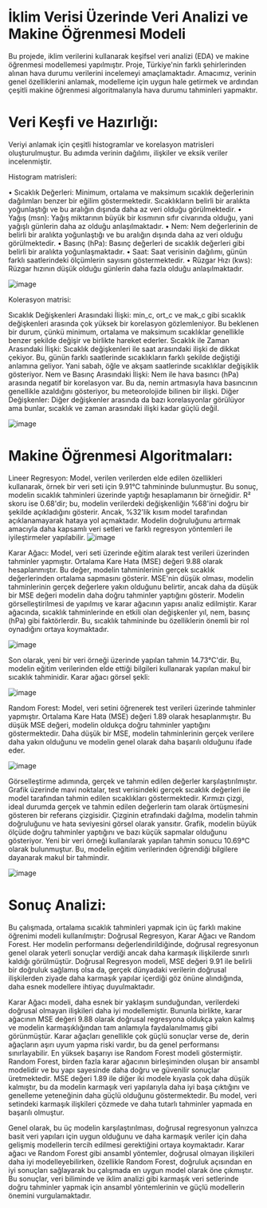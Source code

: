 #            İklim Verisi Üzerinde Veri Analizi ve Makine Öğrenmesi Modeli
Bu projede, iklim verilerini kullanarak keşifsel veri analizi (EDA) ve makine öğrenmesi modellemesi yapılmıştır. Proje, Türkiye'nin farklı şehirlerinden alınan hava durumu verilerini incelemeyi amaçlamaktadır. Amacımız, verinin genel özelliklerini anlamak, modelleme için uygun hale getirmek ve ardından çeşitli makine öğrenmesi algoritmalarıyla hava durumu tahminleri yapmaktır.

# Veri Keşfi ve Hazırlığı:

Veriyi anlamak için çeşitli histogramlar ve korelasyon matrisleri oluşturulmuştur. Bu adımda verinin dağılımı, ilişkiler ve eksik veriler incelenmiştir.

Histogram matrisleri:

•  Sıcaklık Değerleri: Minimum, ortalama ve maksimum sıcaklık değerlerinin dağılımları benzer bir eğilim göstermektedir. Sıcaklıkların belirli bir aralıkta yoğunlaştığı ve bu aralığın dışında daha az veri olduğu görülmektedir. 
•  Yağış (msn): Yağış miktarının büyük bir kısmının sıfır civarında olduğu, yani yağışlı günlerin daha az olduğu anlaşılmaktadır. 
•  Nem: Nem değerlerinin de belirli bir aralıkta yoğunlaştığı ve bu aralığın dışında daha az veri olduğu görülmektedir. 
•  Basınç (hPa): Basınç değerleri de sıcaklık değerleri gibi belirli bir aralıkta yoğunlaşmaktadır. 
•  Saat: Saat verisinin dağılımı, günün farklı saatlerindeki ölçümlerin sayısını göstermektedir. 
•  Rüzgar Hızı (kws): Rüzgar hızının düşük olduğu günlerin daha fazla olduğu anlaşılmaktadır. 

![image](https://github.com/user-attachments/assets/e3275f00-6f04-41e3-aac0-482022b34fad)

Kolerasyon matrisi: 

Sıcaklık Değişkenleri Arasındaki İlişki: min_c, ort_c ve mak_c gibi sıcaklık değişkenleri arasında çok yüksek bir korelasyon gözlemleniyor. Bu beklenen bir durum, çünkü minimum, ortalama ve maksimum sıcaklıklar genellikle benzer şekilde değişir ve birlikte hareket ederler.
Sıcaklık ile Zaman Arasındaki İlişki: Sıcaklık değişkenleri ile saat arasındaki ilişki de dikkat çekiyor. Bu, günün farklı saatlerinde sıcaklıkların farklı şekilde değiştiği anlamına geliyor. Yani sabah, öğle ve akşam saatlerinde sıcaklıklar değişiklik gösteriyor.
Nem ve Basınç Arasındaki İlişki: Nem ile hava basıncı (hPa) arasında negatif bir korelasyon var. Bu da, nemin artmasıyla hava basıncının genellikle azaldığını gösteriyor, bu meteorolojide bilinen bir ilişki.
Diğer Değişkenler: Diğer değişkenler arasında da bazı korelasyonlar görülüyor ama bunlar, sıcaklık ve zaman arasındaki ilişki kadar güçlü değil.

![image](https://github.com/user-attachments/assets/9f8fcfb9-49f0-4f1c-91f4-9344189a8279)

# Makine Öğrenmesi Algoritmaları: 
Lineer Regresyon: 
Model, verilen verilerden elde edilen özellikleri kullanarak, örnek bir veri seti için 9.91°C tahmininde bulunmuştur. Bu sonuç, modelin sıcaklık tahminleri üzerinde yaptığı hesaplamanın bir örneğidir. R² skoru ise 0.68'dir; bu, modelin verilerdeki değişkenliğin %68'ini doğru bir şekilde açıkladığını gösterir. Ancak, %32'lik kısım model tarafından açıklanamayarak hataya yol açmaktadır. Modelin doğruluğunu artırmak amacıyla daha kapsamlı veri setleri ve farklı regresyon yöntemleri ile iyileştirmeler yapılabilir.
![image](https://github.com/user-attachments/assets/8f121919-d1eb-4801-b7ea-c06de266ff32)

Karar Ağacı:
Model, veri seti üzerinde eğitim alarak test verileri üzerinden tahminler yapmıştır. Ortalama Kare Hata (MSE) değeri 9.88 olarak hesaplanmıştır. Bu değer, modelin tahminlerinin gerçek sıcaklık değerlerinden ortalama sapmasını gösterir. MSE'nin düşük olması, modelin tahminlerinin gerçek değerlere yakın olduğunu belirtir, ancak daha da düşük bir MSE değeri modelin daha doğru tahminler yaptığını gösterir.
Modelin görselleştirilmesi de yapılmış ve karar ağacının yapısı analiz edilmiştir. Karar ağacında, sıcaklık tahminlerinde en etkili olan değişkenler yıl, nem, basınç (hPa) gibi faktörlerdir. Bu, sıcaklık tahmininde bu özelliklerin önemli bir rol oynadığını ortaya koymaktadır.

![image](https://github.com/user-attachments/assets/acef4418-e6f5-435f-a31c-d0cc6e7c7fc2)

Son olarak, yeni bir veri örneği üzerinde yapılan tahmin 14.73°C'dir. Bu, modelin eğitim verilerinden elde ettiği bilgileri kullanarak yapılan makul bir sıcaklık tahminidir.
Karar ağacı görsel şekli:

![image](https://github.com/user-attachments/assets/9c39ef9d-5227-4b0e-bd4f-9ee05491a0d6)

Random Forest: 
Model, veri setini öğrenerek test verileri üzerinde tahminler yapmıştır. Ortalama Kare Hata (MSE) değeri 1.89 olarak hesaplanmıştır. Bu düşük MSE değeri, modelin oldukça doğru tahminler yaptığını göstermektedir. Daha düşük bir MSE, modelin tahminlerinin gerçek verilere daha yakın olduğunu ve modelin genel olarak daha başarılı olduğunu ifade eder.

![image](https://github.com/user-attachments/assets/0bd7927c-6276-4374-b893-b146af593871)

Görselleştirme adımında, gerçek ve tahmin edilen değerler karşılaştırılmıştır. Grafik üzerinde mavi noktalar, test verisindeki gerçek sıcaklık değerleri ile model tarafından tahmin edilen sıcaklıkları göstermektedir. Kırmızı çizgi, ideal durumda gerçek ve tahmin edilen değerlerin tam olarak örtüşmesini gösteren bir referans çizgisidir. Çizginin etrafındaki dağılma, modelin tahmin doğruluğunu ve hata seviyesini görsel olarak yansıtır. Grafik, modelin büyük ölçüde doğru tahminler yaptığını ve bazı küçük sapmalar olduğunu gösteriyor.
Yeni bir veri örneği kullanılarak yapılan tahmin sonucu 10.69°C olarak bulunmuştur. Bu, modelin eğitim verilerinden öğrendiği bilgilere dayanarak makul bir tahmindir.

![image](https://github.com/user-attachments/assets/d9237190-8d8d-45b0-b6b7-a73ef197ccc3)

# Sonuç Analizi:
Bu çalışmada, ortalama sıcaklık tahminleri yapmak için üç farklı makine öğrenimi modeli kullanılmıştır: Doğrusal Regresyon, Karar Ağacı ve Random Forest. Her modelin performansı değerlendirildiğinde, doğrusal regresyonun genel olarak yeterli sonuçlar verdiği ancak daha karmaşık ilişkilerde sınırlı kaldığı görülmüştür. Doğrusal Regresyon modeli, MSE değeri 9.91 ile belirli bir doğruluk sağlamış olsa da, gerçek dünyadaki verilerin doğrusal ilişkilerden ziyade daha karmaşık yapılar içerdiği göz önüne alındığında, daha esnek modellere ihtiyaç duyulmaktadır.

Karar Ağacı modeli, daha esnek bir yaklaşım sunduğundan, verilerdeki doğrusal olmayan ilişkileri daha iyi modellemiştir. Bununla birlikte, karar ağacının MSE değeri 9.88 olarak doğrusal regresyona oldukça yakın kalmış ve modelin karmaşıklığından tam anlamıyla faydalanılmamış gibi görünmüştür. Karar ağaçları genellikle çok güçlü sonuçlar verse de, derin ağaçların aşırı uyum yapma riski vardır, bu da genel performansı sınırlayabilir.
En yüksek başarıyı ise Random Forest modeli göstermiştir. Random Forest, birden fazla karar ağacının birleşiminden oluşan bir ansambl modelidir ve bu yapı sayesinde daha doğru ve güvenilir sonuçlar üretmektedir. MSE değeri 1.89 ile diğer iki modele kıyasla çok daha düşük kalmıştır, bu da modelin karmaşık veri yapılarıyla daha iyi başa çıktığını ve genelleme yeteneğinin daha güçlü olduğunu göstermektedir. Bu model, veri setindeki karmaşık ilişkileri çözmede ve daha tutarlı tahminler yapmada en başarılı olmuştur.

Genel olarak, bu üç modelin karşılaştırılması, doğrusal regresyonun yalnızca basit veri yapıları için uygun olduğunu ve daha karmaşık veriler için daha gelişmiş modellerin tercih edilmesi gerektiğini ortaya koymaktadır. Karar ağacı ve Random Forest gibi ansambl yöntemler, doğrusal olmayan ilişkileri daha iyi modelleyebilirken, özellikle Random Forest, doğruluk açısından en iyi sonuçları sağlayarak bu çalışmada en uygun model olarak öne çıkmıştır. Bu sonuçlar, veri biliminde ve iklim analizi gibi karmaşık veri setlerinde doğru tahminler yapmak için ansambl yöntemlerinin ve güçlü modellerin önemini vurgulamaktadır.

















